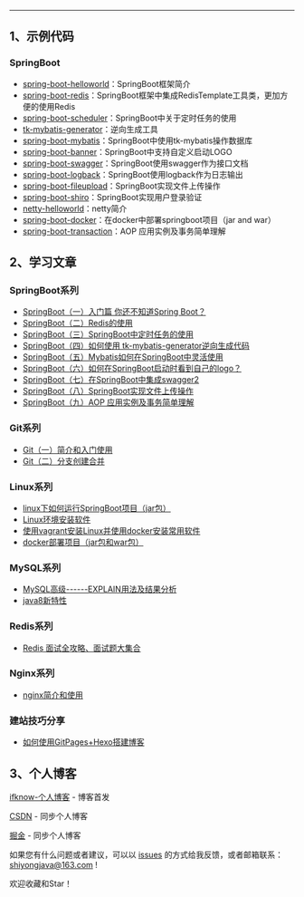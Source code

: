 ------
## 1、示例代码

### SpringBoot

- [spring-boot-helloworld](https://github.com/ifknow/spring-boot-examples/tree/master/spring-boot-helloworld)：SpringBoot框架简介
- [spring-boot-redis](https://github.com/ifknow/spring-boot-examples/tree/master/spring-boot-redis)：SpringBoot框架中集成RedisTemplate工具类，更加方便的使用Redis 
- [spring-boot-scheduler](https://github.com/ifknow/spring-boot-examples/tree/master/spring-boot-scheduler)：SpringBoot中关于定时任务的使用
- [tk-mybatis-generator](https://github.com/ifknow/spring-boot-examples/tree/master/tk-mybatis-generator)：逆向生成工具
- [spring-boot-mybatis](https://github.com/ifknow/spring-boot-examples/tree/master/spring-boot-mybatis)：SpringBoot中使用tk-mybatis操作数据库
- [spring-boot-banner](https://github.com/ifknow/spring-boot-examples/tree/master/spring-boot-banner)：SpringBoot中支持自定义启动LOGO
- [spring-boot-swagger](https://github.com/ifknow/spring-boot-examples/tree/master/spring-boot-swagger)：SpringBoot使用swagger作为接口文档
- [spring-boot-logback](https://github.com/ifknow/spring-boot-examples/tree/master/spring-boot-logback)：SpringBoot使用logback作为日志输出
- [spring-boot-fileupload](https://github.com/ifknow/spring-boot-examples/tree/master/spring-boot-fileupload)：SpringBoot实现文件上传操作
- [spring-boot-shiro](https://github.com/ifknow/spring-boot-examples/tree/master/spring-boot-shiro)：SpringBoot实现用户登录验证
- [netty-helloworld](https://github.com/ifknow/spring-boot-examples/tree/master/netty-helloworld)：netty简介
- [spring-boot-docker](https://github.com/ifknow/spring-boot-examples/tree/master/spring-boot-docker)：在docker中部署springboot项目（jar and war）
- [spring-boot-transaction](https://github.com/ifknow/spring-boot-examples/tree/master/spring-boot-transaction)：AOP 应用实例及事务简单理解



## 2、学习文章

### SpringBoot系列

- [SpringBoot（一）入门篇 你还不知道Spring Boot？](https://gongshiyong.online/2020/08/28/springboot-start/)
- [SpringBoot（二）Redis的使用](https://gongshiyong.online/2020/08/28/springboot-redis/)
- [SpringBoot（三）SpringBoot中定时任务的使用](https://gongshiyong.online/2020/08/29/springboot-scheduler/)
- [SpringBoot（四）如何使用 tk-mybatis-generator逆向生成代码](https://gongshiyong.online/2020/08/29/springboot-tk-C2%B7mybatis%C2%B7generator/)
- [SpringBoot（五）Mybatis如何在SpringBoot中灵活使用](https://gongshiyong.online/2020/08/29/springboot-mybatis/)
- [SpringBoot（六）如何在SpringBoot启动时看到自己的logo？](https://gongshiyong.online/2020/08/29/springboot-banner/)
- [SpringBoot（七）在SpringBoot中集成swagger2](https://gongshiyong.online/2020/08/29/springboot-swagger2/)
- [SpringBoot（八）SpringBoot实现文件上传操作](https://gongshiyong.online/2020/08/29/springboot-fileupload/)
- [SpringBoot（九）AOP 应用实例及事务简单理解](https://gongshiyong.online/2020/11/11/spring-boot-transaction/)

### Git系列

- [Git（一）简介和入门使用](https://gongshiyong.online/2020/08/31/git-basic/)
- [Git（二）分支创建合并](https://gongshiyong.online/2020/08/31/git-advance/)

### Linux系列

- [linux下如何运行SpringBoot项目（jar包）](https://gongshiyong.online/2020/09/09/linux-deploy-project-war)
- [Linux环境安装软件](https://gongshiyong.online/2020/09/02/linux-install-software/)
- [使用vagrant安装Linux并使用docker安装常用软件](https://gongshiyong.online/2020/09/04/vagrant-install-linux/)
- [docker部署项目（jar包和war包）](https://gongshiyong.online/2020/09/08/docker-deploy-proejct/)

### MySQL系列

- [MySQL高级------EXPLAIN用法及结果分析](http://gongshiyong.online/article/7)
- [java8新特性](https://gongshiyong.online/2020/09/02/Java8-feature/)

### Redis系列

- [Redis 面试全攻略、面试题大集合](https://gongshiyong.online/2020/09/09/redis-interview)

### Nginx系列

- [nginx简介和使用](https://gongshiyong.online/2020/09/10/nginx-description)


### 建站技巧分享

- [如何使用GitPages+Hexo搭建博客](https://gongshiyong.online/2020/09/01/gitpages-hexo/)


## 3、个人博客

[ifknow-个人博客](https://gongshiyong.online) - 博客首发

[CSDN](https://blog.csdn.net/qq_41373681) - 同步个人博客

[掘金](https://juejin.im/user/1521379825420973/posts) - 同步个人博客

如果您有什么问题或者建议，可以以 [issues](https://github.com/ifknow/spring-boot-examples/issues) 的方式给我反馈，或者邮箱联系：shiyongjava@163.com !

欢迎收藏和Star！
